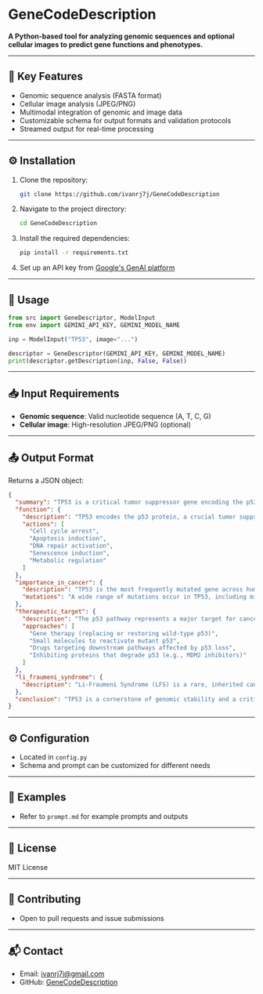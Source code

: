 # GeneCodeDescription

**A Python-based tool for analyzing genomic sequences and optional cellular images to predict gene functions and phenotypes.**

---

## 🔑 Key Features

* Genomic sequence analysis (FASTA format)
* Cellular image analysis (JPEG/PNG)
* Multimodal integration of genomic and image data
* Customizable schema for output formats and validation protocols
* Streamed output for real-time processing

---

## ⚙️ Installation

1. Clone the repository:

   ```bash
   git clone https://github.com/ivanrj7j/GeneCodeDescription
   ```
2. Navigate to the project directory:

   ```bash
   cd GeneCodeDescription
   ```
3. Install the required dependencies:

   ```bash
   pip install -r requirements.txt
   ```
4. Set up an API key from [Google's GenAI platform](https://genai.google.com/)

---

## 🚀 Usage

```python
from src import GeneDescriptor, ModelInput
from env import GEMINI_API_KEY, GEMINI_MODEL_NAME

inp = ModelInput("TP53", image="...")

descriptor = GeneDescriptor(GEMINI_API_KEY, GEMINI_MODEL_NAME)
print(descriptor.getDescription(inp, False, False))
```

---

## 📥 Input Requirements

* **Genomic sequence**: Valid nucleotide sequence (A, T, C, G)
* **Cellular image**: High-resolution JPEG/PNG (optional)

---

## 📤 Output Format

Returns a JSON object:

```json
{
  "summary": "TP53 is a critical tumor suppressor gene encoding the p53 protein, which regulates cell cycle arrest, apoptosis, and DNA repair in response to cellular stress. Mutations in TP53 are extremely common in human cancers and are the primary cause of Li-Fraumeni Syndrome. Its central role makes it a significant target for cancer therapy.",
  "function": {
    "description": "TP53 encodes the p53 protein, a crucial tumor suppressor often called the 'guardian of the genome'. It acts primarily as a transcription factor that responds to cellular stress (like DNA damage, hypoxia, oncogene activation) by regulating genes involved in critical cellular processes to prevent uncontrolled cell growth and tumor formation.",
    "actions": [
      "Cell cycle arrest",
      "Apoptosis induction",
      "DNA repair activation",
      "Senescence induction",
      "Metabolic regulation"
    ]
  },
  "importance_in_cancer": {
    "description": "TP53 is the most frequently mutated gene across human cancers. Its inactivation, through mutation or other mechanisms, disrupts critical checkpoints and repair pathways, allowing damaged cells to proliferate and accumulate further mutations, contributing significantly to tumorigenesis and cancer progression.",
    "mutations": "A wide range of mutations occur in TP53, including missense mutations (often in the DNA-binding domain, leading to loss of function or dominant-negative effects), nonsense mutations, frameshifts, and deletions. The specific mutation can influence tumor phenotype and response to therapy."
  },
  "therapeutic_target": {
    "description": "The p53 pathway represents a major target for cancer therapeutics. Strategies focus on restoring wild-type p53 function in tumors where it is mutated or inactivated, or exploiting the consequences of p53 loss to selectively kill cancer cells.",
    "approaches": [
      "Gene therapy (replacing or restoring wild-type p53)",
      "Small molecules to reactivate mutant p53",
      "Drugs targeting downstream pathways affected by p53 loss",
      "Inhibiting proteins that degrade p53 (e.g., MDM2 inhibitors)"
    ]
  },
  "li_fraumeni_syndrome": {
    "description": "Li-Fraumeni Syndrome (LFS) is a rare, inherited cancer predisposition syndrome primarily caused by germline mutations in the TP53 gene. Individuals with LFS have a significantly increased risk of developing a wide spectrum of cancers, often at an early age."
  },
  "conclusion": "TP53 is a cornerstone of genomic stability and a critical tumor suppressor. Its frequent mutation in cancer highlights its importance, making it a key focus for therapeutic strategies aimed at restoring its function or targeting downstream pathways."
}
```

---

## ⚙️ Configuration

* Located in `config.py`
* Schema and prompt can be customized for different needs

---

## 📁 Examples

* Refer to `prompt.md` for example prompts and outputs

---

## 📜 License

MIT License

---

## 🤝 Contributing

* Open to pull requests and issue submissions

---

## 📬 Contact

* Email: [ivanrj7j@gmail.com](mailto:ivanrj7j@gmail.com)
* GitHub: [GeneCodeDescription](https://github.com/ivanrj7j/GeneCodeDescription)